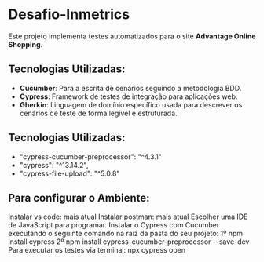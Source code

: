 # Desafio-Inmetrics
Este projeto implementa testes automatizados para o site **Advantage Online Shopping**. 

## Tecnologias Utilizadas:
- **Cucumber**: Para a escrita de cenários seguindo a metodologia BDD.
- **Cypress**: Framework de testes de integração para aplicações web.
- **Gherkin**: Linguagem de domínio específico usada para descrever os cenários de teste de forma legível e estruturada.

## Tecnologias Utilizadas:
- "cypress-cucumber-preprocessor": "^4.3.1"
- "cypress": "^13.14.2",
- "cypress-file-upload": "^5.0.8"

## Para configurar o Ambiente:
Instalar vs code: mais atual
Instalar postman: mais atual
Escolher uma IDE de JavaScript para programar.
Instalar o Cypress com Cucumber executando o seguinte comando na raíz da pasta do seu projeto: 
1º npm install cypress
2º npm install cypress-cucumber-preprocessor --save-dev
Para executar os testes via terminal: npx cypress open 
